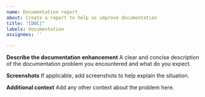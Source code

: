 ```yaml
---
name: Documentation report
about: Create a report to help us improve documentation
title: "[DOC]"
labels: documentation
assignees: ''

---
```


**Describe the documentation enhancement**
A clear and concise description of the documentation problem you encountered and what do you expect.

**Screenshots**
If applicable, add screenshots to help explain the situation.

**Additional context**
Add any other context about the problem here.
